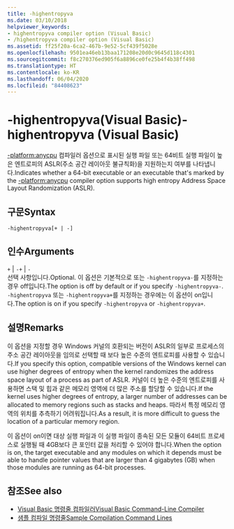 ```yaml
---
title: -highentropyva
ms.date: 03/10/2018
helpviewer_keywords:
- highentropyva compiler option (Visual Basic)
- /highentropyva compiler option (Visual Basic)
ms.assetid: ff25f20a-6ca2-467b-9e52-5cf439f5028e
ms.openlocfilehash: 9501ea46eb13baa171208e20d0c9645d118c4301
ms.sourcegitcommit: f8c270376ed905f6a8896ce0fe25b4f4b38ff498
ms.translationtype: HT
ms.contentlocale: ko-KR
ms.lasthandoff: 06/04/2020
ms.locfileid: "84408623"
---
```

# <a name="-highentropyva-visual-basic"></a><span data-ttu-id="86dde-102">-highentropyva(Visual Basic)</span><span class="sxs-lookup"><span data-stu-id="86dde-102">-highentropyva (Visual Basic)</span></span>
<span data-ttu-id="86dde-103">[-platform:anycpu](platform.md) 컴파일러 옵션으로 표시된 실행 파일 또는 64비트 실행 파일이 높은 엔트로피의 ASLR(주소 공간 레이아웃 불규칙화)을 지원하는지 여부를 나타냅니다.</span><span class="sxs-lookup"><span data-stu-id="86dde-103">Indicates whether a 64-bit executable or an executable that's marked by the [-platform:anycpu](platform.md) compiler option supports high entropy Address Space Layout Randomization (ASLR).</span></span>  
  
## <a name="syntax"></a><span data-ttu-id="86dde-104">구문</span><span class="sxs-lookup"><span data-stu-id="86dde-104">Syntax</span></span>  
  
```console  
-highentropyva[+ | -]  
```  
  
## <a name="arguments"></a><span data-ttu-id="86dde-105">인수</span><span class="sxs-lookup"><span data-stu-id="86dde-105">Arguments</span></span>  
 <span data-ttu-id="86dde-106">`+` &#124; `-`</span><span class="sxs-lookup"><span data-stu-id="86dde-106">`+` &#124; `-`</span></span>  
 <span data-ttu-id="86dde-107">선택 사항입니다.</span><span class="sxs-lookup"><span data-stu-id="86dde-107">Optional.</span></span> <span data-ttu-id="86dde-108">이 옵션은 기본적으로 또는 `-highentropyva-`를 지정하는 경우 off입니다.</span><span class="sxs-lookup"><span data-stu-id="86dde-108">The option is off by default or if you specify `-highentropyva-`.</span></span> <span data-ttu-id="86dde-109">`-highentropyva` 또는 `-highentropyva+`를 지정하는 경우에는 이 옵션이 on입니다.</span><span class="sxs-lookup"><span data-stu-id="86dde-109">The option is on if you specify `-highentropyva` or `-highentropyva+`.</span></span>  
  
## <a name="remarks"></a><span data-ttu-id="86dde-110">설명</span><span class="sxs-lookup"><span data-stu-id="86dde-110">Remarks</span></span>  
 <span data-ttu-id="86dde-111">이 옵션을 지정할 경우 Windows 커널의 호환되는 버전이 ASLR의 일부로 프로세스의 주소 공간 레이아웃을 임의로 선택할 때 보다 높은 수준의 엔트로피를 사용할 수 있습니다.</span><span class="sxs-lookup"><span data-stu-id="86dde-111">If you specify this option, compatible versions of the Windows kernel can use higher degrees of entropy when the kernel randomizes the address space layout of a process as part of ASLR.</span></span> <span data-ttu-id="86dde-112">커널이 더 높은 수준의 엔트로피를 사용하면 스택 및 힙과 같은 메모리 영역에 더 많은 주소를 할당할 수 있습니다.</span><span class="sxs-lookup"><span data-stu-id="86dde-112">If the kernel uses higher degrees of entropy, a larger number of addresses can be allocated to memory regions such as stacks and heaps.</span></span> <span data-ttu-id="86dde-113">따라서 특정 메모리 영역의 위치를 추측하기 어려워집니다.</span><span class="sxs-lookup"><span data-stu-id="86dde-113">As a result, it is more difficult to guess the location of a particular memory region.</span></span>  
  
 <span data-ttu-id="86dde-114">이 옵션이 on이면 대상 실행 파일과 이 실행 파일이 종속된 모든 모듈이 64비트 프로세스로 실행될 때 4GB보다 큰 포인터 값을 처리할 수 있어야 합니다.</span><span class="sxs-lookup"><span data-stu-id="86dde-114">When the option is on, the target executable and any modules on which it depends must be able to handle pointer values that are larger than 4 gigabytes (GB) when those modules are running as 64-bit processes.</span></span>  
  
## <a name="see-also"></a><span data-ttu-id="86dde-115">참조</span><span class="sxs-lookup"><span data-stu-id="86dde-115">See also</span></span>

- [<span data-ttu-id="86dde-116">Visual Basic 명령줄 컴파일러</span><span class="sxs-lookup"><span data-stu-id="86dde-116">Visual Basic Command-Line Compiler</span></span>](index.md)
- [<span data-ttu-id="86dde-117">샘플 컴파일 명령줄</span><span class="sxs-lookup"><span data-stu-id="86dde-117">Sample Compilation Command Lines</span></span>](sample-compilation-command-lines.md)
